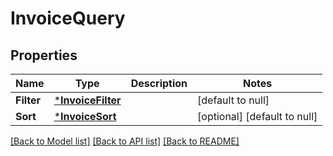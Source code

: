 # InvoiceQuery

## Properties
Name | Type | Description | Notes
------------ | ------------- | ------------- | -------------
**Filter** | [***InvoiceFilter**](InvoiceFilter.md) |  | [default to null]
**Sort** | [***InvoiceSort**](InvoiceSort.md) |  | [optional] [default to null]

[[Back to Model list]](../README.md#documentation-for-models) [[Back to API list]](../README.md#documentation-for-api-endpoints) [[Back to README]](../README.md)

